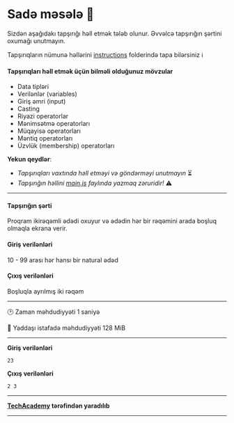 # Sadə məsələ 🎯

Sizdən aşağıdakı tapşırığı həll etmək tələb olunur. Əvvəlcə tapşırığın şərtini oxumağı unutmayın.

Tapşırıqların nümunə həllərini [instructions](./instructions) folderində tapa bilərsiniz :information_source:

#### Tapşırıqları həll etmək üçün bilməli olduğunuz mövzular

* Data tipləri 
* Verilənlər (variables) 
* Giriş əmri (input) 
* Casting 
* Riyazi operatorlar 
* Mənimsətmə operatorları 
* Müqayisə operatorları 
* Məntiq operatorları 
* Üzvlük (membership) operatorları

**Yekun qeydlər**: 

* *Tapşırıqları vaxtında həll etməyi və göndərməyi unutmayın* ⏳
* *Tapşırığın həllini [main.js](./main.js) faylında yazmaq zəruridir!* :warning:

---

#### Tapşırığın şərti

Proqram ikirəqəmli ədədi oxuyur və ədədin hər bir rəqəmini arada boşluq olmaqla ekrana verir.


#### Giriş verilənləri
10 - 99 arası hər hansı bir natural ədəd

#### Çıxış verilənləri
Boşluqla ayrılmış iki rəqəm

---

:clock2: Zaman məhdudiyyəti 1 saniyə

:floppy_disk: Yaddaşı istafadə məhdudiyyəti 128 MiB

---

**Giriş verilənləri** 

```
23
```

**Çıxış verilənləri**

```
2 3
```


---

**[TechAcademy](https://www.tech.edu.az/) tərəfindən yaradılıb**

---
